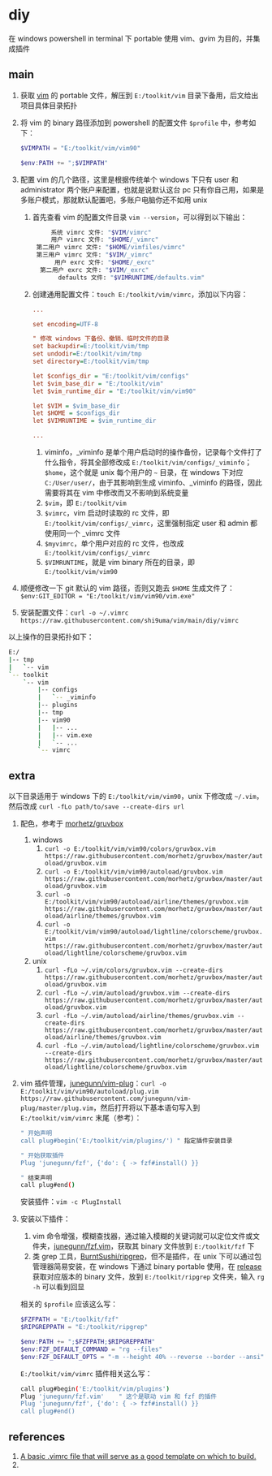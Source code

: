 # diy

在 windows powershell in terminal 下 portable 使用 vim、gvim 为目的，并集成插件

## main

1.   获取 [vim](https://www.vim.org/download.php) 的 portable 文件，解压到 `E:/toolkit/vim` 目录下备用，后文给出项目具体目录拓扑

2.   将 vim 的 binary 路径添加到 powershell 的配置文件 `$profile` 中，参考如下：

     ```powershell
     $VIMPATH = "E:/toolkit/vim/vim90"
     
     $env:PATH += ";$VIMPATH"
     ```

3.   配置 vim 的几个路径，这里是根据传统单个 windows 下只有 user 和 administrator 两个账户来配置，也就是说默认这台 pc 只有你自己用，如果是多账户模式，那就默认配置吧，多账户电脑你还不如用 unix

     1.   首先查看 vim 的配置文件目录 `vim --version`，可以得到以下输出：

          ```bash
               系统 vimrc 文件: "$VIM/vimrc"
               用户 vimrc 文件: "$HOME/_vimrc"
           第二用户 vimrc 文件: "$HOME/vimfiles/vimrc"
           第三用户 vimrc 文件: "$VIM/_vimrc"
                用户 exrc 文件: "$HOME/_exrc"
            第二用户 exrc 文件: "$VIM/_exrc"
                 defaults 文件: "$VIMRUNTIME/defaults.vim"
          ```

     2.   创建通用配置文件：`touch E:/toolkit/vim/vimrc`，添加以下内容：

          ```ini
          ...
          
          set encoding=UTF-8
          
          " 修改 windows 下备份、撤销、临时文件的目录
          set backupdir=E:/toolkit/vim/tmp
          set undodir=E:/toolkit/vim/tmp
          set directory=E:/toolkit/vim/tmp
          
          let $configs_dir = "E:/toolkit/vim/configs"
          let $vim_base_dir = "E:/toolkit/vim"
          let $vim_runtime_dir = "E:/toolkit/vim/vim90"
          
          let $VIM = $vim_base_dir
          let $HOME = $configs_dir
          let $VIMRUNTIME = $vim_runtime_dir
          
          ...
          ```

          1.   viminfo，\_viminfo 是单个用户启动时的操作备份，记录每个文件打了什么指令，将其全部修改成 `E:/toolkit/vim/configs/_viminfo`；`$home`，这个就是 unix 每个用户的 `~` 目录，在 windows 下对应 `C:/User/user/`，由于其影响到生成 viminfo、\_viminfo 的路径，因此需要将其在 vim 中修改而又不影响到系统变量
          2.   `$vim`，即 `E:/toolkit/vim`
          3.   `$vimrc`，vim 启动时读取的 rc 文件，即 `E:/toolkit/vim/configs/_vimrc`，这里强制指定 user 和 admin 都使用同一个 _vimrc 文件
          4.   `$myvimrc`，单个用户对应的 rc 文件，也改成 `E:/toolkit/vim/configs/_vimrc`
          5.   `$VIMRUNTIME`，就是 vim binary 所在的目录，即 `E:/toolkit/vim/vim90`

4.   顺便修改一下 git 默认的 vim 路径，否则又跑去 `$HOME` 生成文件了：`$env:GIT_EDITOR = "E:/toolkit/vim/vim90/vim.exe"`

5.   安装配置文件：`curl -o ~/.vimrc https://raw.githubusercontent.com/shi9uma/vim/main/diy/vimrc`



以上操作的目录拓扑如下：

```bash
E:/
|-- tmp
|   `-- vim
`-- toolkit
    `-- vim
    	|-- configs
        |   `-- _viminfo
        |-- plugins
        |-- tmp
        |-- vim90
        |   |-- ...
        |   |-- vim.exe
        |   `-- ...
        `-- vimrc
```

## extra

以下目录适用于 windows 下的 `E:/toolkit/vim/vim90`，unix 下修改成 `~/.vim`，然后改成 `curl -fLo path/to/save --create-dirs url`

1.   配色，参考于 [morhetz/gruvbox](https://github.com/morhetz/gruvbox.git)

     1.   windows
          1.   `curl -o E:/toolkit/vim/vim90/colors/gruvbox.vim https://raw.githubusercontent.com/morhetz/gruvbox/master/autoload/gruvbox.vim`
          2.   `curl -o E:/toolkit/vim/vim90/autoload/gruvbox.vim https://raw.githubusercontent.com/morhetz/gruvbox/master/autoload/gruvbox.vim`
          3.   `curl -o E:/toolkit/vim/vim90/autoload/airline/themes/gruvbox.vim https://raw.githubusercontent.com/morhetz/gruvbox/master/autoload/airline/themes/gruvbox.vim`
          4.   `curl -o E:/toolkit/vim/vim90/autoload/lightline/colorscheme/gruvbox.vim https://raw.githubusercontent.com/morhetz/gruvbox/master/autoload/lightline/colorscheme/gruvbox.vim`
     2.   unix
          1.   `curl -fLo ~/.vim/colors/gruvbox.vim --create-dirs https://raw.githubusercontent.com/morhetz/gruvbox/master/autoload/gruvbox.vim`
          2.   `curl -fLo ~/.vim/autoload/gruvbox.vim --create-dirs https://raw.githubusercontent.com/morhetz/gruvbox/master/autoload/gruvbox.vim`
          3.   `curl -fLo ~/.vim/autoload/airline/themes/gruvbox.vim --create-dirs https://raw.githubusercontent.com/morhetz/gruvbox/master/autoload/airline/themes/gruvbox.vim`
          4.   `curl -fLo ~/.vim/autoload/lightline/colorscheme/gruvbox.vim --create-dirs https://raw.githubusercontent.com/morhetz/gruvbox/master/autoload/lightline/colorscheme/gruvbox.vim`

2.   vim 插件管理，[junegunn/vim-plug](https://github.com/junegunn/vim-plug.git)：`curl -o E:/toolkit/vim/vim90/autoload/plug.vim https://raw.githubusercontent.com/junegunn/vim-plug/master/plug.vim`，然后打开将以下基本语句写入到 `E:/toolkit/vim/vimrc` 末尾（参考）：

     ```bash
     " 开始声明
     call plug#begin('E:/toolkit/vim/plugins/')	" 指定插件安装目录
     
     " 开始获取插件
     Plug 'junegunn/fzf', {'do': { -> fzf#install() }}
     
     " 结束声明
     call plug#end()
     ```

     安装插件：`vim -c PlugInstall`

3.   安装以下插件：

     1.   vim 命令增强，模糊查找器，通过输入模糊的关键词就可以定位文件或文件夹，[junegunn/fzf.vim](https://github.com/junegunn/fzf.vim.git)，获取其 binary 文件放到 `E:/toolkit/fzf` 下
     2.   类 grep 工具，[BurntSushi/ripgrep](https://github.com/BurntSushi/ripgrep.git)，但不是插件，在 unix 下可以通过包管理器简易安装，在 windows 下通过 binary portable 使用，在 [release](https://github.com/BurntSushi/ripgrep/releases) 获取对应版本的 binary 文件，放到 `E:/toolkit/ripgrep` 文件夹，输入 `rg -h` 可以看到回显

     相关的 `$profile` 应该这么写：

     ```powershell
     $FZFPATH = "E:/toolkit/fzf"
     $RIPGREPPATH = "E:/toolkit/ripgrep"
     
     $env:PATH += ";$FZFPATH;$RIPGREPPATH"
     $env:FZF_DEFAULT_COMMAND = "rg --files"
     $env:FZF_DEFAULT_OPTS = "-m --height 40% --reverse --border --ansi"
     ```

     `E:/toolkit/vim/vimrc` 插件相关这么写：

     ```bash
     call plug#begin('E:/toolkit/vim/plugins')
     Plug 'junegunn/fzf.vim'	" 这个是联动 vim 和 fzf 的插件
     Plug 'junegunn/fzf', {'do': { -> fzf#install() }}
     call plug#end()
     ```

## references

1.   [A basic .vimrc file that will serve as a good template on which to build.](https://gist.github.com/simonista/8703722)
2.   